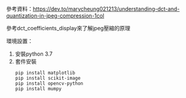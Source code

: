 參考資料：https://dev.to/marycheung021213/understanding-dct-and-quantization-in-jpeg-compression-1col

參考dct_coefficients_display來了解jpeg壓縮的原理

環境設置：
1.  安裝python 3.7
2.  套件安裝
    ```
    pip install matplotlib
    pip install scikit-image
    pip install opencv-python
    pip install mumpy
    ```
